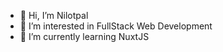 - 👋 Hi, I’m Nilotpal
- 👀 I’m interested in FullStack Web Development
- 🌱 I’m currently learning NuxtJS

<!---
cb-nilotpalr/cb-nilotpalr is a ✨ special ✨ repository because its `README.md` (this file) appears on your GitHub profile.
You can click the Preview link to take a look at your changes.
--->
